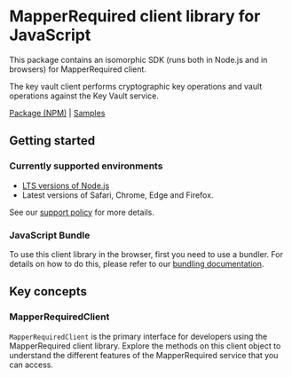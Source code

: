 # MapperRequired client library for JavaScript

This package contains an isomorphic SDK (runs both in Node.js and in browsers) for MapperRequired client.

The key vault client performs cryptographic key operations and vault operations against the Key Vault service.

[Package (NPM)](https://www.npmjs.com/package/@msinternal/mapperrequired) |
[Samples](https://github.com/Azure-Samples/azure-samples-js-management)

## Getting started

### Currently supported environments

- [LTS versions of Node.js](https://github.com/nodejs/release#release-schedule)
- Latest versions of Safari, Chrome, Edge and Firefox.

See our [support policy](https://github.com/Azure/azure-sdk-for-js/blob/main/SUPPORT.md) for more details.




### JavaScript Bundle
To use this client library in the browser, first you need to use a bundler. For details on how to do this, please refer to our [bundling documentation](https://aka.ms/AzureSDKBundling).

## Key concepts

### MapperRequiredClient

`MapperRequiredClient` is the primary interface for developers using the MapperRequired client library. Explore the methods on this client object to understand the different features of the MapperRequired service that you can access.


